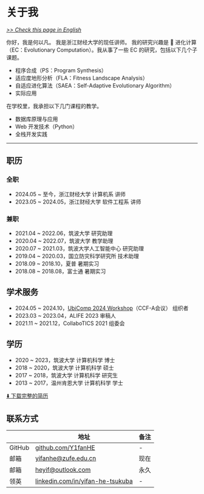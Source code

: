 # 关于我

[*>> Check this page in English*](/aboutme/)

你好，我是何以凡。 我是浙江财经大学的现任讲师。 我的研究兴趣是 🧬 进化计算（EC：Evolutionary Computation）。我从事了一些 EC 的研究，包括以下几个子课题。

- 程序合成（PS：Program Synthesis）
- 适应度地形分析（FLA：Fitness Landscape Analysis）
- 自适应进化算法（SAEA：Self-Adaptive Evolutionary Algorithm）
- 实际应用

在学校里，我承担以下几门课程的教学。

- 数据库原理与应用
- Web 开发技术（Python）
- 全栈开发实践

---

## 职历

### 全职

- 2024.05 ~ 至今，浙江财经大学 计算机系 讲师
- 2023.05 ~ 2024.05，浙江财经大学 软件工程系 讲师

### 兼职

- 2021.04 ~ 2022.06，筑波大学 研究助理
- 2020.04 ~ 2022.07，筑波大学 教学助理
- 2020.07 ~ 2021.03，筑波大学人工智能中心 研究助理
- 2019.04 ~ 2020.03，国立防灾科学研究所 技术助理
- 2018.09 ~ 2018.10，夏普 暑期实习
- 2018.08 ~ 2018.08，富士通 暑期实习

## 学术服务

- 2024.05 ~ 2024.10，[UbiComp 2024 Workshop](https://idwac.github.io)（CCF-A会议） 组织者
- 2023.03 ~ 2023.04，ALIFE 2023 审稿人
- 2021.11 ~ 2021.12，CollaboTICS 2021 组委会

## 学历

- 2020 ~ 2023，筑波大学 计算机科学 博士
- 2018 ~ 2020，筑波大学 计算机科学 硕士
- 2017 ~ 2018，筑波大学 计算机科学 研究生
- 2013 ~ 2017，温州肯恩大学 计算机科学 学士

[⬇️ 下载完整的简历](yifan.2023.03.cn.pdf)

## 联系方式

| | 地址 | 备注 |
| - | - | - |
| GitHub | [github.com/Y1fanHE](https://github.com/Y1fanHE) | - |
| 邮箱 | [yifanhe@zufe.edu.cn](mailto:yifanhe@zufe.edu.cn) | 现在 |
| 邮箱 | [heyif@outlook.com](mailto:heyif@outlook.com) | 永久 |
| 领英 | [linkedin.com/in/yifan-he-tsukuba](https://linkedin.com/in/yifan-he-tsukuba) | - |
